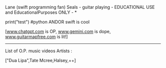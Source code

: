 Lane (swift programming fan) Seals - guitar playing - EDUCATIONAL USE and  EducationalPurposes ONLY - * 

print("test")
#python ANDOR swift is cool

[www.chatgpt.com is OP,
www.gemini.com is dope,
www.guitarmapfree.com is lit!]

---------------------------------

List of O.P. music videos Artists :

["Dua Lipa",Tate Mcree,Halsey,++]

